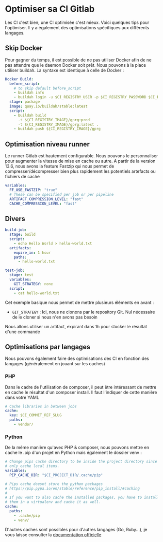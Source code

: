 # Optimiser sa CI Gitlab

Les CI c'est bien, une CI optimisée c'est mieux. Voici quelques tips
pour l'optimiser. Il y a également des optimisations spécifiques aux
différents langages.

## Skip Docker

Pour gagner du temps, il est possible de ne pas utiliser Docker afin de
ne pas attendre que le daemon Docker soit prêt. Nous pouvons à la place
utiliser buildah. La syntaxe est identique à celle de Docker :

```yaml
Docker Build:
  before_script:
    # to skip default before_script
    - buildah info
    - buildah login -u $CI_REGISTRY_USER -p $CI_REGISTRY_PASSWORD $CI_REGISTRY
  stage: package
  image: quay.io/buildah/stable:latest
  script:
    - buildah build
      -t ${CI_REGISTRY_IMAGE}/gprg:prod
      -t ${CI_REGISTRY_IMAGE}/gprg:latest .
    - buildah push ${CI_REGISTRY_IMAGE}/gprg
```

## Optimisation niveau runner

Le runner Gitlab est hautement configurable. Nous pouvons le
personnaliser pour augmenter la vitesse de mise en cache ou autre. A
partir de la version 13.6, nous avons la feature Fastzip qui nous permet
de compresser/décompresser bien plus rapidement les potentiels artefacts
ou fichiers de cache

```yaml
variables:
  FF_USE_FASTZIP: "true"
  # These can be specified per job or per pipeline
  ARTIFACT_COMPRESSION_LEVEL: "fast"
  CACHE_COMPRESSION_LEVEL: "fast"
```

## Divers

```yaml
build-job:
  stage: build
  script:
    - echo Hello World > hello-world.txt
  artifacts:
    expire_in: 1 hour
    paths:
      - hello-world.txt

test-job:
  stage: test
  variables:
    GIT_STRATEGY: none
  script:
    - cat hello-world.txt
```

Cet exemple basique nous permet de mettre plusieurs éléments en avant :

  * `GIT_STRATEGY` : Ici, nous ne clonons par le repository Git. Nul
    nécessaire de le cloner si nous n'en avons pas besoin

Nous allons utiliser un artifact, expirant dans 1h pour stocker le
résultat d'une commande

## Optimisations par langages

Nous pouvons également faire des optimisations des CI en fonction des
langages (généralement en jouant sur les caches)

### PHP

Dans le cadre de l'utilisation de composer, il peut être intéressant de
mettre en cache le résultat d'un composer install. Il faut l'indiquer
de cette manière dans votre YAML

```yaml
# Cache libraries in between jobs
cache:
  key: $CI_COMMIT_REF_SLUG
  paths:
    - vendor/
```

### Python

De la même manière qu'avec PHP & composer, nous pouvons mettre en cache
le .pip d'un projet en Python mais également le dossier venv :

```yaml
# Change pips cache directory to be inside the project directory since we can
# only cache local items.
variables:
  PIP_CACHE_DIR: "$CI_PROJECT_DIR/.cache/pip"

# Pips cache doesnt store the python packages
# https://pip.pypa.io/en/stable/reference/pip_install/#caching
#
# If you want to also cache the installed packages, you have to install
# them in a virtualenv and cache it as well.
cache:
  paths:
    - .cache/pip
    - venv/
```

D'autres caches sont possibles pour d'autres langages (Go, Ruby...),
je vous laisse consulter la [documentation
officielle](https://docs.gitlab.com/ee/ci/caching/index.html#cache-nodejs-dependencies)

